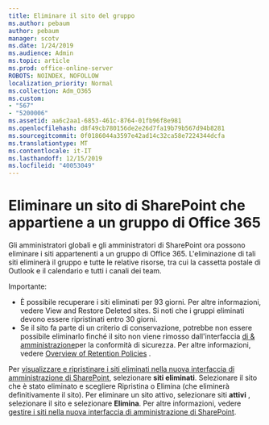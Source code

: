 ```yaml
---
title: Eliminare il sito del gruppo
ms.author: pebaum
author: pebaum
manager: scotv
ms.date: 1/24/2019
ms.audience: Admin
ms.topic: article
ms.prod: office-online-server
ROBOTS: NOINDEX, NOFOLLOW
localization_priority: Normal
ms.collection: Adm_O365
ms.custom:
- "567"
- "5200006"
ms.assetid: aa6c2aa1-6853-461c-8764-01fb96f8e981
ms.openlocfilehash: d8f49cb780156de2e26d7fa19b79b567d94b8281
ms.sourcegitcommit: 0f0186044a3597e42ad14c32ca58e7224344dcfa
ms.translationtype: MT
ms.contentlocale: it-IT
ms.lasthandoff: 12/15/2019
ms.locfileid: "40053049"
---
```

# <a name="delete-a-sharepoint-site-that-belongs-to-an-office-365-group"></a>Eliminare un sito di SharePoint che appartiene a un gruppo di Office 365

Gli amministratori globali e gli amministratori di SharePoint ora possono eliminare i siti appartenenti a un gruppo di Office 365. L'eliminazione di tali siti eliminerà il gruppo e tutte le relative risorse, tra cui la cassetta postale di Outlook e il calendario e tutti i canali dei team.
  
Importante:

- È possibile recuperare i siti eliminati per 93 giorni. Per altre informazioni, vedere View and Restore Deleted sites. Si noti che i gruppi eliminati devono essere ripristinati entro 30 giorni.
- Se il sito fa parte di un criterio di conservazione, potrebbe non essere possibile eliminarlo finché il sito non viene rimosso dall'interfaccia [di &amp; amministrazione](https://protection.office.com/?rfr=AdminCenter#/retention)per la conformità di sicurezza. Per altre informazioni, vedere [Overview of Retention Policies](https://docs.microsoft.com/office365/securitycompliance/retention-policies#content-in-onedrive-accounts-and-sharepoint-sites) .
  
Per [visualizzare e ripristinare i siti eliminati nella nuova interfaccia di amministrazione di SharePoint](https://docs.microsoft.com/sharepoint/view-and-restore-deleted-sites-in-new-admin-center), selezionare **siti eliminati**. Selezionare il sito che è stato eliminato e scegliere Ripristina o Elimina (che eliminerà definitivamente il sito). Per eliminare un sito attivo, selezionare siti **attivi** , selezionare il sito e selezionare **Elimina**. Per altre informazioni, vedere [gestire i siti nella nuova interfaccia di amministrazione di SharePoint](https://docs.microsoft.com/sharepoint/manage-sites-in-new-admin-center).
  